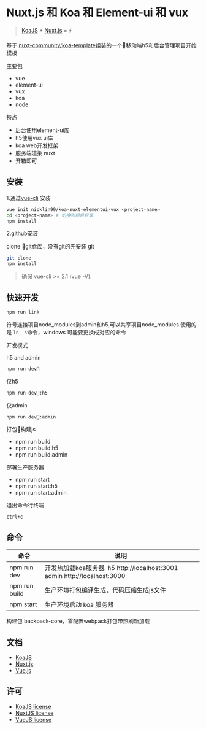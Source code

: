 # Nuxt.js 和 Koa 和 Element-ui 和 vux

> [KoaJS](http://koajs.com/) + [Nuxt.js](https://nuxtjs.org) = :zap:

基于 [nuxt-community/koa-template](https://github.com/nuxt-community/koa-template)组装的一个移动端h5和后台管理项目开始模板

主要包

- vue
- element-ui
- vux
- koa
- node

特点

- 后台使用element-ui库
- h5使用vux ui库
- koa web开发框架
- 服务端渲染 nuxt
- 开箱即可

## 安装

1.通过[vue-cli](https://github.com/vuejs/vue-cli) 安装

```bash
vue init nicklin99/koa-nuxt-elementui-vux <project-name>
cd <project-name> # 切换到项目目录
npm install
```

2.github安装

clone git仓库，没有git的先安装 git

```bash
git clone
npm install
```

> 确保 vue-cli >= 2.1 (vue -V).

## 快速开发

```bash
npm run link
```

符号连接项目node_modules到admin和h5,可以共享项目node_modules
使用的是 `ln -s`命令，windows 可能要更换成对应的命令

开发模式

h5 and admin

```bash
npm run dev
```

仅h5

```bash
npm run dev:h5
```

仅admin

```bash
npm run dev:admin
```

打包构建js

- npm run build
- npm run build:h5
- npm run build:admin

部署生产服务器

- npm run start
- npm run start:h5
- npm run start:admin

退出命令行终端

`ctrl+c`

## 命令

| 命令          | 说明                                                                      |
| ------------- | ------------------------------------------------------------------------- |
| npm run dev   | 开发热加载koa服务器. h5 http://localhost:3001 admin http://localhost:3000 |
| npm run build | 生产环境打包编译生成，代码压缩生成js文件                                  |
| npm start     | 生产环境启动 koa 服务器                                                   |

构建包 backpack-core，零配置webpack打包带热刷新加载

## 文档

- [KoaJS](http://koajs.com/)
- [Nuxt.js](https://nuxtjs.org/guide/)
- [Vue.js](http://vuejs.org/guide/)

## 许可

- [KoaJS license](https://github.com/koajs/koa/blob/master/LICENSE)
- [NuxtJS license](https://github.com/nuxt/nuxt.js/blob/master/LICENSE.md)
- [VueJS license](https://github.com/vuejs/vue/blob/master/LICENSE)

